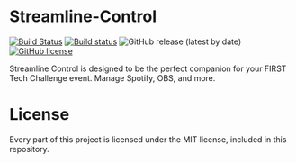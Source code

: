 # Streamline-Control

[![Build Status](https://travis-ci.com/bkeeneykid/streamline-control.svg?branch=rust)](https://travis-ci.com/bkeeneykid/streamline-control) [![Build status](https://ci.appveyor.com/api/projects/status/vylmh5r4xser5psh?svg=true)](https://ci.appveyor.com/project/bkeeneykid/streamline-control) ![GitHub release (latest by date)](https://img.shields.io/github/v/release/bkeeneykid/streamline-control) [![GitHub license](https://img.shields.io/github/license/bkeeneykid/streamline-control)](https://github.com/bkeeneykid/streamline-control/blob/rust/LICENSE)

Streamline Control is designed to be the perfect companion for your FIRST Tech Challenge event. Manage Spotify, OBS, and more. 

# License

Every part of this project is licensed under the MIT license, included in this repository.
